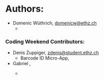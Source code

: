 # Authors:

- Domenic Wüthrich, domenicw@ethz.ch
   - <Features worked on>

### Coding Weekend Contributors:

- Denis Zuppiger, zdenis@student.ethz.ch
   - Barcode ID Micro-App, <Other features worked on>
- Gabriel <Surname>, <Contact Mail>
   - <Features worked on>
